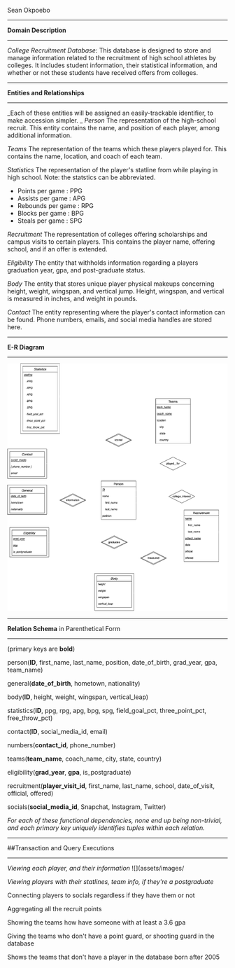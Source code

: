 Sean Okpoebo

***
**Domain Description**
***
*College Recruitment Database*:
This database is designed to store and manage information related to the recruitment of high school athletes by colleges. It includes student information, their statistical information, and whether or not these students have received offers from colleges.

***
**Entities and Relationships**
***
_Each of these entities will be assigned an easily-trackable identifier, to make accession simpler.
_
_Person_
The representation of the high-school recruit. This entity contains the name, and position of each player, among additional information. 

_Teams_
The representation of the teams which these players played for. This contains the name, location, and coach of each team.

_Statistics_
The representation of the player's statline from while playing in high school. Note: the statstics can be abbreviated.

- Points per game : PPG
- Assists per game : APG
- Rebounds per game : RPG
- Blocks per game : BPG
- Steals per game : SPG

_Recruitment_
The representation of colleges offering scholarships and campus visits to certain players. This contains the player name, offering school, and if an offer is extended.

_Eligibility_
The entity that withholds information regarding a players graduation year, gpa, and post-graduate status.

_Body_
The entity that stores unique player physical makeups concerning height, weight, wingspan, and vertical jump. Height, wingspan, and vertical is measured in inches, and weight in pounds.

_Contact_
The entity representing where the player's contact information can be found. Phone numbers, emails, and social media handles are stored here.

***
**E-R Diagram**
***
![](diagram.png)


***
**Relation Schema** in Parenthetical Form
***
(primary keys are **bold**)

person(**ID**, first_name, last_name, position, date_of_birth, grad_year, gpa, team_name)   

general(**date_of_birth**, hometown, nationality) 

body(**ID**, height, weight, wingspan, vertical_leap) 

statistics(**ID**, ppg, rpg, apg, bpg, spg, field_goal_pct, three_point_pct, free_throw_pct) 

contact(**ID**, social_media_id, email) 

numbers(**contact_id**, phone_number) 

teams(**team_name**, coach_name, city, state, country) 

eligibility(**grad_year**, **gpa**, is_postgraduate) 

recruitment(**player_visit_id**, first_name, last_name, school, date_of_visit, official, offered) 

socials(**social_media_id**, Snapchat, Instagram, Twitter)

_For each of these functional dependencies, none end up being non-trivial, and each primary key uniquely identifies tuples within each relation._

***
##Transaction and Query Executions
***

_Viewing each player, and their information_
![](assets/images/

_Viewing players with their statlines, team info, if they're a postgraduate_

Connecting players to socials regardless if they have them or not

Aggregating all the recruit points

Showing the teams how have someone with at least a 3.6 gpa

Giving the teams who don't have a point guard, or shooting guard in the database

Shows the teams that don't have a player in the database born after 2005

